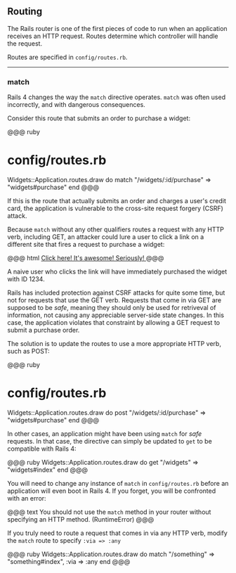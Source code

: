 ## Routing

The Rails router is one of the first pieces of code to run when an application
receives an HTTP request. Routes determine which controller will handle the
request.

Routes are specified in `config/routes.rb`.

---

### <a id="routing-match"></a>match

Rails 4 changes the way the `match` directive operates. `match` was often used
incorrectly, and with dangerous consequences.

Consider this route that submits an order to purchase a widget:

@@@ ruby
# config/routes.rb
Widgets::Application.routes.draw do
  match "/widgets/:id/purchase" => "widgets#purchase"
end
@@@

If this is the route that actually submits an order and charges a user's
credit card, the application is vulnerable to the cross-site request
forgery (CSRF) attack.

Because `match` without any other qualifiers routes a request with any HTTP
verb, including GET, an attacker could lure a user to click a link on a
different site that fires a request to purchase a widget:

@@@ html
<a href="http://example.com/widgets/1234/purchase">
  Click here! It's awesome! Seriously!
</a>
@@@

A naive user who clicks the link will have immediately purchased the widget
with ID 1234.

Rails has included protection against CSRF attacks for quite some time, but not
for requests that use the GET verb. Requests that come in via GET are supposed
to be *safe*, meaning they should only be used for retriveval of information,
not causing any appreciable server-side state changes. In this case, the
application violates that constraint by allowing a GET request to submit a
purchase order.

The solution is to update the routes to use a more appropriate HTTP verb, such
as POST:

@@@ ruby
# config/routes.rb
Widgets::Application.routes.draw do
  post "/widgets/:id/purchase" => "widgets#purchase"
end
@@@

In other cases, an application might have been using `match` for *safe*
requests. In that case, the directive can simply be updated to `get` to be
compatible with Rails 4:

@@@ ruby
Widgets::Application.routes.draw do
  get "/widgets" => "widgets#index"
end
@@@

You will need to change any instance of `match` in `config/routes.rb` before
an application will even boot in Rails 4. If you forget, you will be confronted
with an error:

@@@ text
You should not use the `match` method in your router without specifying an HTTP
method. (RuntimeError)
@@@

If you truly need to route a request that comes in via any HTTP verb, modify
the `match` route to specify `:via => :any`

@@@ ruby
Widgets::Application.routes.draw do
  match "/something" => "something#index", :via => :any
end
@@@
